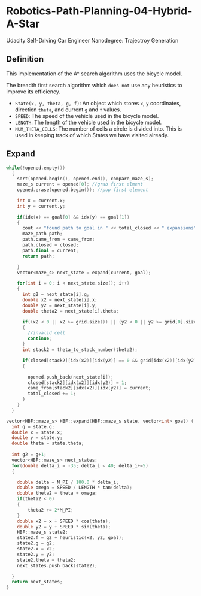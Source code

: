 # Robotics-Path-Planning-04-Hybrid-A-Star
Udacity Self-Driving Car Engineer Nanodegree: Trajectroy Generation

## Definition

This implementation of the A* search algorithm uses the bicycle model.

The breadth first search algorithm which ``does not`` use any heuristics to improve its efficiency.

- ``State(x, y, theta, g, f)``: An object which stores ``x``, ``y`` coordinates, direction ``theta``, and current ``g`` and ``f`` values. 
- ``SPEED``: The speed of the vehicle used in the bicycle model.
- ``LENGTH``: The length of the vehicle used in the bicycle model.
- ``NUM_THETA_CELLS``: The number of cells a circle is divided into. This is used in keeping track of which States we have visited already.

## Expand

```cpp
while(!opened.empty())
  {
    sort(opened.begin(), opened.end(), compare_maze_s);
    maze_s current = opened[0]; //grab first elment
    opened.erase(opened.begin()); //pop first element

    int x = current.x;
    int y = current.y;

    if(idx(x) == goal[0] && idx(y) == goal[1])
    {
      cout << "found path to goal in " << total_closed << " expansions" << endl;
      maze_path path;
      path.came_from = came_from;
      path.closed = closed;
      path.final = current;
      return path;

    }
    vector<maze_s> next_state = expand(current, goal);

    for(int i = 0; i < next_state.size(); i++)
    {
      int g2 = next_state[i].g;
      double x2 = next_state[i].x;
      double y2 = next_state[i].y;
      double theta2 = next_state[i].theta;

      if((x2 < 0 || x2 >= grid.size()) || (y2 < 0 || y2 >= grid[0].size()))
      {
        //invalid cell
        continue;
      }
      int stack2 = theta_to_stack_number(theta2);

      if(closed[stack2][idx(x2)][idx(y2)] == 0 && grid[idx(x2)][idx(y2)] == 0)
      {

        opened.push_back(next_state[i]);
        closed[stack2][idx(x2)][idx(y2)] = 1;
        came_from[stack2][idx(x2)][idx(y2)] = current;
        total_closed += 1;
      }
    }
  }
```

```cpp
vector<HBF::maze_s> HBF::expand(HBF::maze_s state, vector<int> goal) {
  int g = state.g;
  double x = state.x;
  double y = state.y;
  double theta = state.theta;
    
  int g2 = g+1;
  vector<HBF::maze_s> next_states;
  for(double delta_i = -35; delta_i < 40; delta_i+=5)
  {

    double delta = M_PI / 180.0 * delta_i;
    double omega = SPEED / LENGTH * tan(delta);
    double theta2 = theta + omega;
    if(theta2 < 0)
    {
    	theta2 += 2*M_PI;
    }
    double x2 = x + SPEED * cos(theta);
    double y2 = y + SPEED * sin(theta);
    HBF::maze_s state2;
    state2.f = g2 + heuristic(x2, y2, goal);
    state2.g = g2;
    state2.x = x2;
    state2.y = y2;
    state2.theta = theta2;
    next_states.push_back(state2);

  }
  return next_states;
}
```
